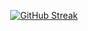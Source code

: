 <div align="center">
  
<a href="https://git.io/streak-stats"><img src="https://github-readme-streak-stats.herokuapp.com?user=ism3t&theme=shadow-brown&hide_border=true&border_radius=4.2&card_width=420&card_height=188" alt="GitHub Streak" /></a>
  
</div>